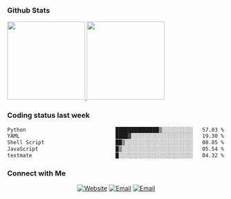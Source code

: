 
### Github Stats

<a href="https://github.com/lileixuan">
  <img height="180em" src="https://github-readme-stats.vercel.app/api?username=lileixuan&theme=buefy&show_icons=true" />
  <img height="180em" src="https://github-readme-stats.vercel.app/api/top-langs/?username=lileixuan&theme=buefy&layout=compact" />
</a>

### Coding status last week 

<!--START_SECTION:waka-->

```txt
Python                             ██████████████▒░░░░░░░░░░   57.03 %
YAML                               ████▓░░░░░░░░░░░░░░░░░░░░   19.30 %
Shell Script                       ██▒░░░░░░░░░░░░░░░░░░░░░░   08.85 %
JavaScript                         █▒░░░░░░░░░░░░░░░░░░░░░░░   05.54 %
textmate                           █░░░░░░░░░░░░░░░░░░░░░░░░   04.32 %
```

<!--END_SECTION:waka-->

### Connect with Me 

<p align="center">
<a href="https://www.koomu.cn/"><img alt="Website" src="https://img.shields.io/badge/Website-www.koomu.cn-blue?style=flat-square&logo=google-chrome"></a>
<a href="mailto:lileixuan@gmail.com"><img alt="Email" src="https://img.shields.io/badge/Email-lileixuan@gmail.com-blue?style=flat-square&logo=gmail"></a>
<a href="https://www.koomu.cn/rss/"><img alt="Email" src="https://img.shields.io/badge/RSS-www.koomu.cn%2Frss%2F-blue?style=flat-square&logo=rss"></a>


</p>
